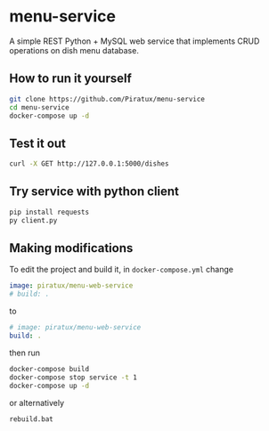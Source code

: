 # menu-service
A simple REST Python + MySQL web service that implements CRUD operations on dish menu database.

## How to run it yourself
```bash
git clone https://github.com/Piratux/menu-service
cd menu-service
docker-compose up -d
```

## Test it out
```bash
curl -X GET http://127.0.0.1:5000/dishes
```

## Try service with python client
```bash
pip install requests
py client.py
```

## Making modifications
To edit the project and build it, in `docker-compose.yml` change
```yml
image: piratux/menu-web-service
# build: .
```
to
```yml
# image: piratux/menu-web-service
build: .
```
then run
```bash
docker-compose build
docker-compose stop service -t 1
docker-compose up -d
```
or alternatively
```bash
rebuild.bat
```
